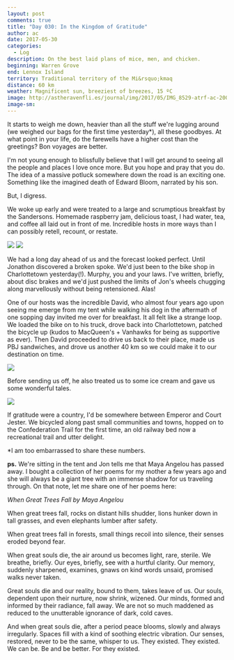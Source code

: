 ```yaml
---
layout: post
comments: true
title: "Day 030: In the Kingdom of Gratitude"
author: ac
date: 2017-05-30
categories:
  - Log
description: On the best laid plans of mice, men, and chicken.
beginning: Warren Grove
end: Lennox Island
territory: Traditional territory of the Mi&rsquo;kmaq 
distance: 60 km
weather: Magnificent sun, breeziest of breezes, 15 ºC
image: http://astheravenfli.es/journal/img/2017/05/IMG_8529-atrf-ac-2000-web.jpg
image-sm:
---
```


It starts to weigh me down, heavier than all the stuff we're lugging around (we weighed our bags for the first time yesterday*), all these goodbyes. At what point in your life, do the farewells have a higher cost than the greetings? Bon voyages are better.

I'm not young enough to blissfully believe that I will get around to seeing all the people and places I love once more. But you hope and pray that you do. The idea of a massive potluck somewhere down the road is an exciting one. Something like the imagined death of Edward Bloom, narrated by his son.

But, I digress.

We woke up early and were treated to a large and scrumptious breakfast by the Sandersons. Homemade raspberry jam, delicious toast, I had water, tea, and coffee all laid out in front of me. Incredible hosts in more ways than I can possibly retell, recount, or restate. 

<img src="http://astheravenfli.es/journal/img/2017/05/IMG_8527-atrf-ac-2000-web.jpg">

<img src="http://astheravenfli.es/journal/img/2017/05/IMG_8528-atrf-ac-2000-web.jpg">

We had a long day ahead of us and the forecast looked perfect. Until Jonathon discovered a broken spoke. We'd just been to the bike shop in Charlottetown yesterday(!). Murphy, you and your laws. I've written, briefly, about disc brakes and we'd just pushed the limits of Jon's wheels chugging along marvellously without being retensioned. Alas! 

One of our hosts was the incredible David, who almost four years ago upon seeing me emerge from my tent while walking his dog in the aftermath of one sopping day invited me over for breakfast. It all felt like a strange loop. We loaded the bike on to his truck, drove back into Charlottetown, patched the bicycle up (kudos to MacQueen's + Vanhawks for being as supportive as ever). Then David proceeded to drive us back to their place, made us PBJ sandwiches, and drove us another 40 km so we could make it to our destination on time. 

<img src="http://astheravenfli.es/journal/img/2017/05/IMG_8531-atrf-ac-2000-web.jpg">

Before sending us off, he also treated us to some ice cream and gave us some wonderful tales.

<img src="http://astheravenfli.es/journal/img/2017/05/IMG_8535-atrf-ac-2000-web.jpg">

If gratitude were a country, I'd be somewhere between Emperor and Court Jester. We bicycled along past small communities and towns, hopped on to the Confederation Trail for the first time, an old railway bed now a recreational trail and utter delight.

*I am too embarrassed to share these numbers.


__ps.__ We're sitting in the tent and Jon tells me that Maya Angelou has passed away. I bought a collection of her poems for my mother a few years ago and she will always be a giant tree with an immense shadow for us traveling through. On that note, let me share one of her poems here:

*When Great Trees Fall by Maya Angelou*

When great trees fall,
rocks on distant hills shudder,
lions hunker down
in tall grasses,
and even elephants
lumber after safety.

When great trees fall
in forests,
small things recoil into silence,
their senses
eroded beyond fear.

When great souls die,
the air around us becomes
light, rare, sterile.
We breathe, briefly.
Our eyes, briefly,
see with
a hurtful clarity.
Our memory, suddenly sharpened,
examines,
gnaws on kind words
unsaid,
promised walks
never taken.

Great souls die and
our reality, bound to
them, takes leave of us.
Our souls,
dependent upon their
nurture,
now shrink, wizened.
Our minds, formed
and informed by their
radiance,
fall away.
We are not so much maddened
as reduced to the unutterable ignorance
of dark, cold
caves.

And when great souls die,
after a period peace blooms,
slowly and always
irregularly. Spaces fill
with a kind of
soothing electric vibration.
Our senses, restored, never
to be the same, whisper to us.
They existed. They existed.
We can be. Be and be
better. For they existed.


